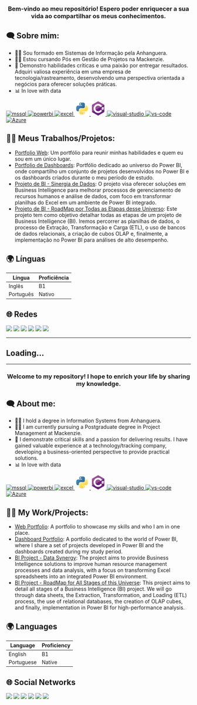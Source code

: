 <h3 align="center">Bem-vindo ao meu repositório! Espero poder enriquecer a sua vida ao compartilhar os meus conhecimentos.</h3>

<h2 align="left">🗨 Sobre mim:</h2>

 - 👨‍🎓 Sou formado em Sistemas de Informação pela Anhanguera.
 - 👨‍💻 Estou cursando Pós em Gestão de Projetos na Mackenzie.
 - 🔭 Demonstro habilidades críticas e uma paixão por entregar resultados. Adquiri valiosa experiência em uma empresa de tecnologia/rastreamento, desenvolvendo uma perspectiva orientada a negócios para oferecer soluções práticas.
 - 📊 In love with data

<p align="left">  
  <a href="https://www.microsoft.com/en-us/sql-server" target="_blank" rel="noreferrer"> <img src="https://www.svgrepo.com/show/303229/microsoft-sql-server-logo.svg" alt="mssql" width="40" height="40"/> </a> 
  <a href="https://powerbi.microsoft.com/" target="_blank" rel="noreferrer"> <img src="https://upload.wikimedia.org/wikipedia/commons/thumb/c/cf/New_Power_BI_Logo.svg/630px-New_Power_BI_Logo.svg.png" alt="powerbi" width="40" height="40"/> 
  <a href="https://www.microsoft.com/pt-br/microsoft-365/excel" target="_blank" rel="noreferrer"> <img src="https://seeklogo.com/images/E/excel-logo-974BFF9CB9-seeklogo.com.png" alt="excel" width="40" height="40"/> 
  <a href="https://www.python.org" target="_blank" rel="noreferrer"> <img src="https://raw.githubusercontent.com/devicons/devicon/master/icons/python/python-original.svg" alt="python" width="40" height="40"/> </a> 
  <a href="https://learn.microsoft.com/pt-br/dotnet/csharp/tour-of-csharp/" target="_blank" rel="noreferrer"> <img src="https://raw.githubusercontent.com/devicons/devicon/master/icons/csharp/csharp-original.svg" alt="c-sharp" width="40" height="40"/> </a> 
  <a href="https://visualstudio.microsoft.com/pt-br/downloads/" target="_blank" rel="noreferrer"> <img src="https://www.svgrepo.com/show/354520/visual-studio.svg" alt="visual-studio" width="40" height="40"/> </a> 
  <a href="https://code.visualstudio.com/" target="_blank" rel="noreferrer"> <img src="https://www.svgrepo.com/show/452129/vs-code.svg" alt="vs-code" width="40" height="40"/> </a> 
  <a href="https://azure.microsoft.com/pt-br/" target="_blank" rel="noreferrer"> <img src="https://cdn.worldvectorlogo.com/logos/azure-2.svg" alt="Azure" width="40" height="40"/> </a>
  </p> 


  <h2 align="left">🏄‍♂️ Meus Trabalhos/Projetos:</h2>

 - [Portfolio Web](https://github.com/lorenzouriel/project-portfolio-web): Um portfólio para reunir minhas habilidades e quem eu sou em um único lugar.
 - [Portfolio de Dashboards](https://github.com/lorenzouriel/project-powerbi-portfolio-dashboards): Portfólio dedicado ao universo do Power BI, onde compartilho um conjunto de projetos desenvolvidos no Power BI e os dashboards criados durante o meu período de estudo.
 - [Projeto de BI - Sinergia de Dados](https://github.com/lorenzouriel/project-data-synergy): O projeto visa oferecer soluções em Business Intelligence para melhorar processos de gerenciamento de recursos humanos e análise de dados, com foco em transformar planilhas do Excel em um ambiente de Power BI integrado.
 - [Projeto de BI - RoadMap por Todas as Etapas desse Universo](https://github.com/lorenzouriel/project-bi-roadmap): Este projeto tem como objetivo detalhar todas as etapas de um projeto de Business Intelligence (BI). Iremos percorrer as planilhas de dados, o processo de Extração, Transformação e Carga (ETL), o uso de bancos de dados relacionais, a criação de cubos OLAP e, finalmente, a implementação no Power BI para análises de alto desempenho.

<h2 align="left">🌍 Línguas</h2>

| Língua      | Proficiência                                                               |
| ------------- | ------------------------------------------------------------------------- |
| Inglês | B1 |
| Português | Nativo |


<h2 align="left">🌐 Redes</h2>
<a href="https://www.linkedin.com/in/lorenzo-uriel-6171b7186/" target="_blank"><img src="https://img.shields.io/badge/-LinkedIn-%230077B5?style=for-the-badge&logo=linkedin&logoColor=white" target="_blank"></a> 
<a href="https://medium.com/@lorenzouriel" target="_blank"><img src="https://img.shields.io/badge/Medium-12100E?style=for-the-badge&logo=medium&logoColor=white" target="_blank"></a> 
<a href = "mailto:lorenzouriel394@gmail.com"><img src="https://img.shields.io/badge/-Gmail-%23333?style=for-the-badge&logo=gmail&logoColor=white" target="_blank"></a>
<a href="https://www.youtube.com/watch?v=Ck-oPj-Gvok&t=655s" target="_blank"><img src="https://img.shields.io/badge/YouTube-FF0000?style=for-the-badge&logo=youtube&logoColor=white" target="_blank"></a>
<a href="https://www.instagram.com/lorenzo_uriel/" target="_blank"><img src="https://img.shields.io/badge/-Instagram-%23E4405F?style=for-the-badge&logo=instagram&logoColor=white" target="_blank"></a>
<a href="https://twitter.com/Lorenzouriel6" target="_blank"><img src="https://img.shields.io/badge/Twitter-%231DA1F2?style=for-the-badge&logo=twitter&logoColor=white" target="_blank"></a>

</div> 

---
Loading...
---
---

<h3 align="center">Welcome to my repository! I hope to enrich your life by sharing my knowledge.</h3>

<h2 align="left">🗨 About me:</h2>

 - 👨‍🎓 I hold a degree in Information Systems from Anhanguera.
 - 👨‍💻 I am currently pursuing a Postgraduate degree in Project Management at Mackenzie.
 - 🔭 I demonstrate critical skills and a passion for delivering results. I have gained valuable experience at a technology/tracking company, developing a business-oriented perspective to provide practical solutions.
 - 📊 In love with data

<p align="left">  
  <a href="https://www.microsoft.com/en-us/sql-server" target="_blank" rel="noreferrer"> <img src="https://www.svgrepo.com/show/303229/microsoft-sql-server-logo.svg" alt="mssql" width="40" height="40"/> </a> 
  <a href="https://powerbi.microsoft.com/" target="_blank" rel="noreferrer"> <img src="https://upload.wikimedia.org/wikipedia/commons/thumb/c/cf/New_Power_BI_Logo.svg/630px-New_Power_BI_Logo.svg.png" alt="powerbi" width="40" height="40"/> 
  <a href="https://www.microsoft.com/pt-br/microsoft-365/excel" target="_blank" rel="noreferrer"> <img src="https://seeklogo.com/images/E/excel-logo-974BFF9CB9-seeklogo.com.png" alt="excel" width="40" height="40"/> 
  <a href="https://www.python.org" target="_blank" rel="noreferrer"> <img src="https://raw.githubusercontent.com/devicons/devicon/master/icons/python/python-original.svg" alt="python" width="40" height="40"/> </a> 
  <a href="https://learn.microsoft.com/pt-br/dotnet/csharp/tour-of-csharp/" target="_blank" rel="noreferrer"> <img src="https://raw.githubusercontent.com/devicons/devicon/master/icons/csharp/csharp-original.svg" alt="c-sharp" width="40" height="40"/> </a> 
  <a href="https://visualstudio.microsoft.com/pt-br/downloads/" target="_blank" rel="noreferrer"> <img src="https://www.svgrepo.com/show/354520/visual-studio.svg" alt="visual-studio" width="40" height="40"/> </a> 
  <a href="https://code.visualstudio.com/" target="_blank" rel="noreferrer"> <img src="https://www.svgrepo.com/show/452129/vs-code.svg" alt="vs-code" width="40" height="40"/> </a> 
  <a href="https://azure.microsoft.com/pt-br/" target="_blank" rel="noreferrer"> <img src="https://cdn.worldvectorlogo.com/logos/azure-2.svg" alt="Azure" width="40" height="40"/> </a>
  </p> 


  <h2 align="left">🏄‍♂️ My Work/Projects:</h2>

 - [Web Portfolio](https://github.com/lorenzouriel/project-portfolio-web): A portfolio to showcase my skills and who I am in one place.
 - [Dashboard Portfolio](https://github.com/lorenzouriel/project-powerbi-portfolio-dashboards): A portfolio dedicated to the world of Power BI, where I share a set of projects developed in Power BI and the dashboards created during my study period.
 - [BI Project - Data Synergy](https://github.com/lorenzouriel/project-data-synergy): The project aims to provide Business Intelligence solutions to improve human resource management processes and data analysis, with a focus on transforming Excel spreadsheets into an integrated Power BI environment.
 - [BI Project - RoadMap for All Stages of this Universe](https://github.com/lorenzouriel/project-bi-roadmap): This project aims to detail all stages of a Business Intelligence (BI) project. We will go through data sheets, the Extraction, Transformation, and Loading (ETL) process, the use of relational databases, the creation of OLAP cubes, and finally, implementation in Power BI for high-performance analysis.

<h2 align="left">🌍 Languages</h2>

| Language      | Proficiency                                                               |
| ------------- | ------------------------------------------------------------------------- |
| English | B1 |
| Portuguese | Native |


<h2 align="left">🌐 Social Networks</h2>
<a href="https://www.linkedin.com/in/lorenzo-uriel-6171b7186/" target="_blank"><img src="https://img.shields.io/badge/-LinkedIn-%230077B5?style=for-the-badge&logo=linkedin&logoColor=white" target="_blank"></a> 
<a href="https://medium.com/@lorenzouriel" target="_blank"><img src="https://img.shields.io/badge/Medium-12100E?style=for-the-badge&logo=medium&logoColor=white" target="_blank"></a> 
<a href = "mailto:lorenzouriel394@gmail.com"><img src="https://img.shields.io/badge/-Gmail-%23333?style=for-the-badge&logo=gmail&logoColor=white" target="_blank"></a>
<a href="https://www.youtube.com/watch?v=Ck-oPj-Gvok&t=655s" target="_blank"><img src="https://img.shields.io/badge/YouTube-FF0000?style=for-the-badge&logo=youtube&logoColor=white" target="_blank"></a>
<a href="https://www.instagram.com/lorenzo_uriel/" target="_blank"><img src="https://img.shields.io/badge/-Instagram-%23E4405F?style=for-the-badge&logo=instagram&logoColor=white" target="_blank"></a>
<a href="https://twitter.com/Lorenzouriel6" target="_blank"><img src="https://img.shields.io/badge/Twitter-%231DA1F2?style=for-the-badge&logo=twitter&logoColor=white" target="_blank"></a>

</div>
